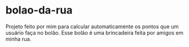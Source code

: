 # bolao-da-rua
Projeto feito por mim para calcular automaticamente os pontos que um usuário faça no bolão. Esse bolão é uma brincadeira feita por amigos em minha rua.
